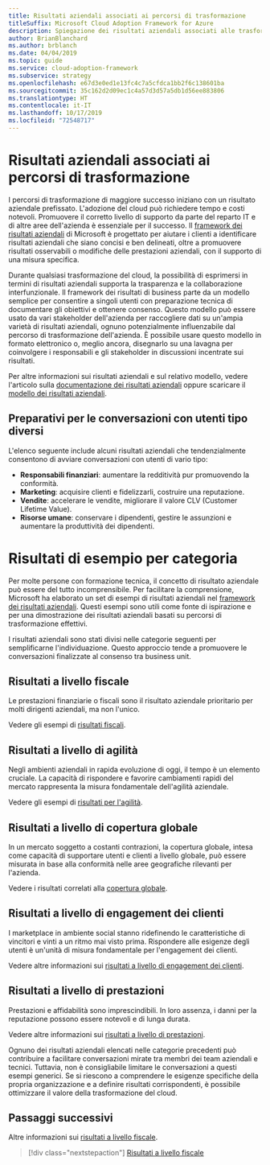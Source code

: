 ```yaml
---
title: Risultati aziendali associati ai percorsi di trasformazione
titleSuffix: Microsoft Cloud Adoption Framework for Azure
description: Spiegazione dei risultati aziendali associati alle trasformazioni cloud.
author: BrianBlanchard
ms.author: brblanch
ms.date: 04/04/2019
ms.topic: guide
ms.service: cloud-adoption-framework
ms.subservice: strategy
ms.openlocfilehash: e67d3e0ed1e13fc4c7a5cfdca1bb2f6c138601ba
ms.sourcegitcommit: 35c162d2d09ec1c4a57d3d57a5db1d56ee883806
ms.translationtype: HT
ms.contentlocale: it-IT
ms.lasthandoff: 10/17/2019
ms.locfileid: "72548717"
---
```

<!-- markdownlint-disable -->

# <a name="what-business-outcomes-are-associated-with-transformation-journeys"></a>Risultati aziendali associati ai percorsi di trasformazione

I percorsi di trasformazione di maggiore successo iniziano con un risultato aziendale prefissato. L'adozione del cloud può richiedere tempo e costi notevoli. Promuovere il corretto livello di supporto da parte del reparto IT e di altre aree dell'azienda è essenziale per il successo. Il [framework dei risultati aziendali](../index.md) di Microsoft è progettato per aiutare i clienti a identificare risultati aziendali che siano concisi e ben delineati, oltre a promuovere risultati osservabili o modifiche delle prestazioni aziendali, con il supporto di una misura specifica.

Durante qualsiasi trasformazione del cloud, la possibilità di esprimersi in termini di risultati aziendali supporta la trasparenza e la collaborazione interfunzionale. Il framework dei risultati di business parte da un modello semplice per consentire a singoli utenti con preparazione tecnica di documentare gli obiettivi e ottenere consenso. Questo modello può essere usato da vari stakeholder dell'azienda per raccogliere dati su un'ampia varietà di risultati aziendali, ognuno potenzialmente influenzabile dal percorso di trasformazione dell'azienda. È possibile usare questo modello in formato elettronico o, meglio ancora, disegnarlo su una lavagna per coinvolgere i responsabili e gli stakeholder in discussioni incentrate sui risultati.

Per altre informazioni sui risultati aziendali e sul relativo modello, vedere l'articolo sulla [documentazione dei risultati aziendali](./business-outcome-template.md) oppure scaricare il [modello dei risultati aziendali](https://archcenter.blob.core.windows.net/cdn/business-outcome-template.xlsx).

## <a name="prepare-for-conversations-with-different-personas"></a>Preparativi per le conversazioni con utenti tipo diversi

L'elenco seguente include alcuni risultati aziendali che tendenzialmente consentono di avviare conversazioni con utenti di vario tipo:

- **Responsabili finanziari**: aumentare la redditività pur promuovendo la conformità.
- **Marketing**: acquisire clienti e fidelizzarli, costruire una reputazione.
- **Vendite**: accelerare le vendite, migliorare il valore CLV (Customer Lifetime Value).
- **Risorse umane**: conservare i dipendenti, gestire le assunzioni e aumentare la produttività dei dipendenti.

# <a name="sample-outcomes-by-category"></a>Risultati di esempio per categoria

Per molte persone con formazione tecnica, il concetto di risultato aziendale può essere del tutto incomprensibile. Per facilitare la comprensione, Microsoft ha elaborato un set di esempi di risultati aziendali nel [framework dei risultati aziendali](../index.md). Questi esempi sono utili come fonte di ispirazione e per una dimostrazione dei risultati aziendali basati su percorsi di trasformazione effettivi.

I risultati aziendali sono stati divisi nelle categorie seguenti per semplificarne l'individuazione. Questo approccio tende a promuovere le conversazioni finalizzate al consenso tra business unit.

## <a name="fiscal-outcomes"></a>Risultati a livello fiscale

Le prestazioni finanziarie o fiscali sono il risultato aziendale prioritario per molti dirigenti aziendali, ma non l'unico.

Vedere gli esempi di [risultati fiscali](./fiscal-outcomes.md).

## <a name="agility-outcomes"></a>Risultati a livello di agilità

Negli ambienti aziendali in rapida evoluzione di oggi, il tempo è un elemento cruciale. La capacità di rispondere e favorire cambiamenti rapidi del mercato rappresenta la misura fondamentale dell'agilità aziendale.

Vedere gli esempi di [risultati per l'agilità](./agility-outcomes.md).

## <a name="reach-outcomes"></a>Risultati a livello di copertura globale

In un mercato soggetto a costanti contrazioni, la copertura globale, intesa come capacità di supportare utenti e clienti a livello globale, può essere misurata in base alla conformità nelle aree geografiche rilevanti per l'azienda.

Vedere i risultati correlati alla [copertura globale](./reach-outcomes.md).

## <a name="customer-engagement-outcomes"></a>Risultati a livello di engagement dei clienti

I marketplace in ambiente social stanno ridefinendo le caratteristiche di vincitori e vinti a un ritmo mai visto prima. Rispondere alle esigenze degli utenti è un'unità di misura fondamentale per l'engagement dei clienti.

Vedere altre informazioni sui [risultati a livello di engagement dei clienti](./engagement-outcomes.md).

## <a name="performance-outcomes"></a>Risultati a livello di prestazioni

Prestazioni e affidabilità sono imprescindibili. In loro assenza, i danni per la reputazione possono essere notevoli e di lunga durata.

Vedere altre informazioni sui [risultati a livello di prestazioni](./performance-outcomes.md).

Ognuno dei risultati aziendali elencati nelle categorie precedenti può contribuire a facilitare conversazioni mirate tra membri dei team aziendali e tecnici. Tuttavia, non è consigliabile limitare le conversazioni a questi esempi generici. Se si riescono a comprendere le esigenze specifiche della propria organizzazione e a definire risultati corrispondenti, è possibile ottimizzare il valore della trasformazione del cloud.

## <a name="next-steps"></a>Passaggi successivi

Altre informazioni sui [risultati a livello fiscale](./fiscal-outcomes.md).

> [!div class="nextstepaction"]
> [Risultati a livello fiscale](./fiscal-outcomes.md)
